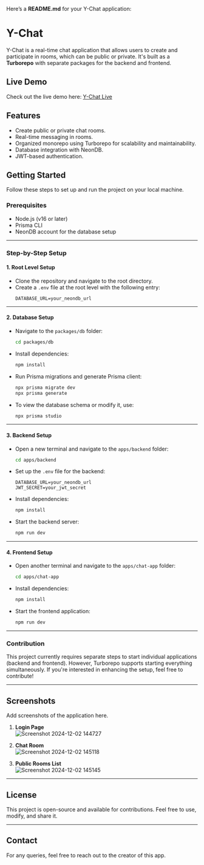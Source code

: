 Here’s a **README.md** for your Y-Chat application:  


# Y-Chat

Y-Chat is a real-time chat application that allows users to create and participate in rooms, which can be public or private. It's built as a **Turborepo** with separate packages for the backend and frontend.  


## Live Demo
Check out the live demo here: [Y-Chat Live](https://chat-app-chat-app.vercel.app/)

## Features
- Create public or private chat rooms.
- Real-time messaging in rooms.
- Organized monorepo using Turborepo for scalability and maintainability.
- Database integration with NeonDB.
- JWT-based authentication.



## Getting Started

Follow these steps to set up and run the project on your local machine.

### Prerequisites
- Node.js (v16 or later)
- Prisma CLI
- NeonDB account for the database setup

---

### Step-by-Step Setup

#### 1. Root Level Setup
- Clone the repository and navigate to the root directory.
- Create a `.env` file at the root level with the following entry:
  ```env
  DATABASE_URL=your_neondb_url
  ```

---

#### 2. Database Setup
- Navigate to the `packages/db` folder:
  ```bash
  cd packages/db
  ```
- Install dependencies:
  ```bash
  npm install
  ```
- Run Prisma migrations and generate Prisma client:
  ```bash
  npx prisma migrate dev
  npx prisma generate
  ```
- To view the database schema or modify it, use:
  ```bash
  npx prisma studio
  ```

---

#### 3. Backend Setup
- Open a new terminal and navigate to the `apps/backend` folder:
  ```bash
  cd apps/backend
  ```
- Set up the `.env` file for the backend:
  ```env
  DATABASE_URL=your_neondb_url
  JWT_SECRET=your_jwt_secret
  ```
- Install dependencies:
  ```bash
  npm install
  ```
- Start the backend server:
  ```bash
  npm run dev
  ```

---

#### 4. Frontend Setup
- Open another terminal and navigate to the `apps/chat-app` folder:
  ```bash
  cd apps/chat-app
  ```
- Install dependencies:
  ```bash
  npm install
  ```
- Start the frontend application:
  ```bash
  npm run dev
  ```

---

### Contribution
This project currently requires separate steps to start individual applications (backend and frontend). However, Turborepo supports starting everything simultaneously. If you're interested in enhancing the setup, feel free to contribute!

---

## Screenshots
Add screenshots of the application here.

1. **Login Page**  
   ![Screenshot 2024-12-02 144727](https://github.com/user-attachments/assets/2b389eea-c977-42ff-8f68-cd7c2fe9a64b)


2. **Chat Room**  
   ![Screenshot 2024-12-02 145118](https://github.com/user-attachments/assets/f4f88462-c065-444c-85bf-48ade6a59238)


3. **Public Rooms List**  
   ![Screenshot 2024-12-02 145145](https://github.com/user-attachments/assets/9fceeb2e-8feb-4a88-8f0d-a3fb8fabd306)


---

## License
This project is open-source and available for contributions. Feel free to use, modify, and share it.


---

## Contact
For any queries, feel free to reach out to the creator of this app.
```
